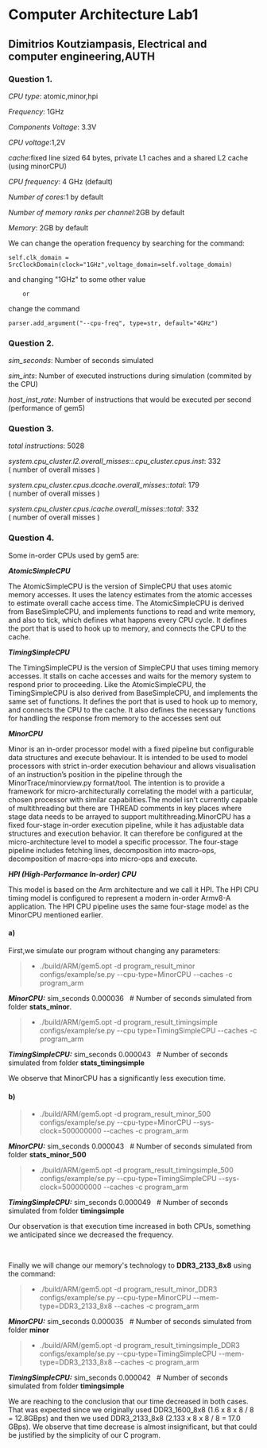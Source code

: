 # Computer Architecture Lab1
## Dimitrios Koutziampasis, Electrical and computer engineering,AUTH

### **Question 1.**
*CPU type*: atomic,minor,hpi

*Frequency*: 1GHz

*Components Voltage*: 3.3V

*CPU voltage*:1,2V

*cache*:fixed line sized 64 bytes, private L1 caches and a shared L2 cache (using minorCPU) 

*CPU frequency*: 4 GHz (default)

*Number of cores*:1 by default

*Number of memory ranks per channel*:2GB by default

*Memory*: 2GB by default

We can change the operation frequency by searching for the command:

    self.clk_domain = SrcClockDomain(clock="1GHz",voltage_domain=self.voltage_domain)

and changing "1GHz" to some other value

        or

change the command    

    parser.add_argument("--cpu-freq", type=str, default="4GHz")

### Question 2.

*sim_seconds*: Number of seconds simulated

*sim_ints*: Number of executed instructions during simulation (commited by the CPU)

*host_inst_rate*: Number of instructions that would be executed per second (performance of gem5)

### Question 3.

*total instructions*: 5028

*system.cpu_cluster.l2.overall_misses::.cpu_cluster.cpus.inst*: 332                       
( number of overall misses )

*system.cpu_cluster.cpus.dcache.overall_misses::total*: 179                       
( number of overall misses )

*system.cpu_cluster.cpus.icache.overall_misses::total*: 332                       
( number of overall misses )

### Question 4.

Some in-order CPUs used by gem5 are:

***AtomicSimpleCPU***

The AtomicSimpleCPU is the version of SimpleCPU that uses atomic memory accesses. It uses the latency estimates from the atomic accesses to estimate overall cache access time. The AtomicSimpleCPU is derived from BaseSimpleCPU, and implements functions to read and write memory, and also to tick, which defines what happens every CPU cycle. It defines the port that is used to hook up to memory, and connects the CPU to the cache.

***TimingSimpleCPU***

The TimingSimpleCPU is the version of SimpleCPU that uses timing memory accesses. It stalls on cache accesses and waits for the memory system to respond prior to proceeding. Like the AtomicSimpleCPU, the TimingSimpleCPU is also derived from BaseSimpleCPU, and implements the same set of functions. It defines the port that is used to hook up to memory, and connects the CPU to the cache. It also defines the necessary functions for handling the response from memory to the accesses sent out

***MinorCPU***

Minor is an in-order processor model with a fixed pipeline but configurable data structures and execute behaviour. It is intended to be used to model processors with strict in-order execution behaviour and allows visualisation of an instruction’s position in the pipeline through the MinorTrace/minorview.py format/tool. The intention is to provide a framework for micro-architecturally correlating the model with a particular, chosen processor with similar capabilities.The model isn't currently capable of multithreading but there are THREAD comments in key places where stage data needs to be arrayed to support multithreading.MinorCPU has a fixed four-stage in-order execution pipeline, while it has adjustable data structures and execution behavior. It can therefore be configured at the micro-architecture level to model a specific processor. The four-stage pipeline includes fetching lines, decomposition into macro-ops, decomposition of macro-ops into micro-ops and execute. 

***HPI (High-Performance In-order) CPU***

This model is based on the Arm architecture and we call it HPI. The HPI CPU timing model is configured to represent a modern in-order Armv8-A application. The HPI CPU pipeline uses the same four-stage model as the MinorCPU mentioned earlier. 


#### a)

First,we simulate our program without changing any parameters:

> * ./build/ARM/gem5.opt -d program_result_minor configs/example/se.py --cpu-type=MinorCPU --caches -c program_arm

***MinorCPU:***
sim_seconds                                  0.000036          &nbsp;             # Number of seconds simulated
from folder **stats_minor**.

> * ./build/ARM/gem5.opt -d program_result_timingsimple configs/example/se.py --cpu type=TimingSimpleCPU --caches -c program_arm

***TimingSimpleCPU:***
sim_seconds                                  0.000043                &nbsp;       # Number of seconds simulated
from folder **stats_timingsimple**

We observe that MinorCPU has a significantly less execution time.

#### b)

> * ./build/ARM/gem5.opt -d program_result_minor_500 configs/example/se.py --cpu-type=MinorCPU --sys-clock=500000000 --caches -c program_arm

***MinorCPU:***
sim_seconds                                  0.000043            &nbsp;           # Number of seconds simulated
from folder **stats_minor_500**

> * ./build/ARM/gem5.opt -d program_result_timingsimple_500 configs/example/se.py --cpu-type=TimingSimpleCPU --sys-clock=500000000 --caches -c program_arm


***TimingSimpleCPU:***
sim_seconds                                  0.000049              &nbsp;         # Number of seconds simulated
from folder **timingsimple**

Our observation is that execution time increased in both CPUs, something we anticipated since we decreased the frequency.

<br>

Finally we will change our memory's technology to **DDR3_2133_8x8** using the command:

> * ./build/ARM/gem5.opt -d program_result_minor_DDR3 configs/example/se.py --cpu-type=MinorCPU --mem-type=DDR3_2133_8x8 --caches -c program_arm

***MinorCPU:***
sim_seconds                                  0.000035             &nbsp;       # Number of seconds simulated
from folder **minor**

> * ./build/ARM/gem5.opt -d program_result_timingsimple_DDR3 configs/example/se.py --cpu-type=TimingSimpleCPU --mem-type=DDR3_2133_8x8 --caches -c program_arm


***TimingSimpleCPU:***
sim_seconds                                  0.000042             &nbsp;          # Number of seconds simulated
from folder **timingsimple**

We are reaching to the conclusion that our time decreased in both cases. That was expected since we originally used DDR3_1600_8x8 (1.6 x 8 x 8 / 8 = 12.8GBps) and then we used DDR3_2133_8x8 (2.133 x 8 x 8 / 8 = 17.0 GBps). We observe that time decrease is almost insignificant, but that could be justified by the simplicity of our C program.

